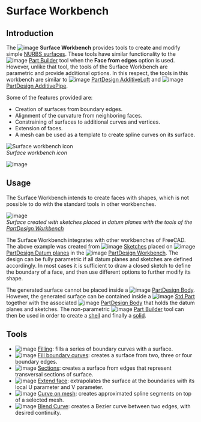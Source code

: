 # Surface Workbench

## Introduction

The ![image](https://github.com/FreeCAD/FreeCAD-documentation-docusaurus/assets/100439627/97a67f8d-39f6-42cc-925c-76b2e7c841ca) **Surface Workbench** provides tools to create and modify simple [NURBS surfaces](https://en.wikipedia.org/wiki/Non-uniform_rational_B-spline). These tools have similar functionality to the ![image](https://github.com/FreeCAD/FreeCAD-documentation-docusaurus/assets/100439627/39ab694b-29be-4607-a170-b2905efa6e6b) [Part Builder](https://wiki.freecad.org/Part_Builder) tool when the **Face from edges** option is used. However, unlike that tool, the tools of the Surface Workbench are parametric and provide additional options. In this respect, the tools in this workbench are similar to ![image](https://github.com/FreeCAD/FreeCAD-documentation-docusaurus/assets/100439627/f1ad8001-04b6-4496-984f-c6fe597c8603) [PartDesign AdditiveLoft](https://wiki.freecad.org/PartDesign_AdditiveLoft) and ![image](https://github.com/FreeCAD/FreeCAD-documentation-docusaurus/assets/100439627/479f50c0-96be-45f1-a110-f4cb158e2080) [PartDesign AdditivePipe](https://wiki.freecad.org/PartDesign_AdditivePipe).

Some of the features provided are:

- Creation of surfaces from boundary edges.
- Alignment of the curvature from neighboring faces.
- Constraining of surfaces to additional curves and vertices.
- Extension of faces.
- A mesh can be used as a template to create spline curves on its surface.

![Surface workbench icon](https://github.com/FreeCAD/FreeCAD-documentation-docusaurus/assets/100439627/ba8681df-5f3f-4772-9b81-f458b612593a)  
_Surface workbench icon_

![image](https://github.com/FreeCAD/FreeCAD-documentation-docusaurus/assets/100439627/d00b5223-0dcb-4db8-8b0c-bb2420121174)

## Usage

The Surface Workbench intends to create faces with shapes, which is not possible to do with the standard tools in other workbenches.

![image](https://github.com/FreeCAD/FreeCAD-documentation-docusaurus/assets/100439627/90bf3d6e-9684-4c6e-aaca-9bd19f72a969)  
_Surface created with sketches placed in datum planes with the tools of the [PartDesign Workbench](docs\workbenches\part-design.md)_

The Surface Workbench integrates with other workbenches of FreeCAD. The above example was created from ![image](https://github.com/FreeCAD/FreeCAD-documentation-docusaurus/assets/100439627/d43eb877-0534-4d14-a82f-2a995ed0be1b) [Sketches](https://wiki.freecad.org/Sketch) placed on ![image](https://github.com/FreeCAD/FreeCAD-documentation-docusaurus/assets/100439627/f0771a36-d2d9-4227-b9b8-88d2d5921dca) [PartDesign Datum planes](https://wiki.freecad.org/PartDesign_Plane) in the ![image](https://github.com/FreeCAD/FreeCAD-documentation-docusaurus/assets/100439627/3fd990e9-04a9-4adb-8458-fcc12d764b38) [PartDesign Workbench](docs\workbenches\part-design.md). The design can be fully parametric if all datum planes and sketches are defined accordingly. In most cases it is sufficient to draw a closed sketch to define the boundary of a face, and then use different options to further modify its shape.

The generated surface cannot be placed inside a ![image](https://github.com/FreeCAD/FreeCAD-documentation-docusaurus/assets/100439627/6a0d4b48-9ea5-407d-9cff-66b68b65fece) [PartDesign Body](https://wiki.freecad.org/PartDesign_Body). However, the generated surface can be contained inside a ![image](https://github.com/FreeCAD/FreeCAD-documentation-docusaurus/assets/100439627/fb4ab93e-494f-429c-81db-058a26e2af59) [Std Part](https://wiki.freecad.org/Std_Part) together with the associated ![image](https://github.com/FreeCAD/FreeCAD-documentation-docusaurus/assets/100439627/3d2ec5ec-3984-463d-b05b-4357c4d839a1) [PartDesign Body](https://wiki.freecad.org/PartDesign_Body) that holds the datum planes and sketches. The non-parametric ![image](https://github.com/FreeCAD/FreeCAD-documentation-docusaurus/assets/100439627/157725f8-701f-4969-964e-888cd390b47f) [Part Builder](https://wiki.freecad.org/Part_Builder) tool can then be used in order to create a [shell](https://wiki.freecad.org/Glossary#Shell) and finally a [solid](https://wiki.freecad.org/Glossary#Solid).

## Tools

- ![image](https://github.com/FreeCAD/FreeCAD-documentation-docusaurus/assets/100439627/b662c9a2-1732-46eb-bcab-9adf8eec581e) [Filling](https://wiki.freecad.org/Surface_Filling): fills a series of boundary curves with a surface.
- ![image](https://github.com/FreeCAD/FreeCAD-documentation-docusaurus/assets/100439627/3826e1ce-eb13-40e2-98b0-235b7f582eb8) [Fill boundary curves](https://wiki.freecad.org/Surface_GeomFillSurface): creates a surface from two, three or four boundary edges.
- ![image](https://github.com/FreeCAD/FreeCAD-documentation-docusaurus/assets/100439627/a4a699a0-0548-44e9-beee-135d1ceddc3b) [Sections](https://wiki.freecad.org/Surface_Sections): creates a surface from edges that represent transversal sections of surface.
- ![image](https://github.com/FreeCAD/FreeCAD-documentation-docusaurus/assets/100439627/569debe1-d7e8-4bc0-ab7f-b318047faf39) [Extend face](https://wiki.freecad.org/Surface_ExtendFace): extrapolates the surface at the boundaries with its local U parameter and V parameter.
- ![image](https://github.com/FreeCAD/FreeCAD-documentation-docusaurus/assets/100439627/dff66f82-6816-41a5-a172-dc5fd11e2263) [Curve on mesh](https://wiki.freecad.org/Surface_CurveOnMesh): creates approximated spline segments on top of a selected mesh.
- ![image](https://github.com/FreeCAD/FreeCAD-documentation-docusaurus/assets/100439627/ede8a53b-79e8-4670-840e-16430d8bef01) [Blend Curve](https://wiki.freecad.org/Surface_BlendCurve): creates a Bezier curve between two edges, with desired continuity.
